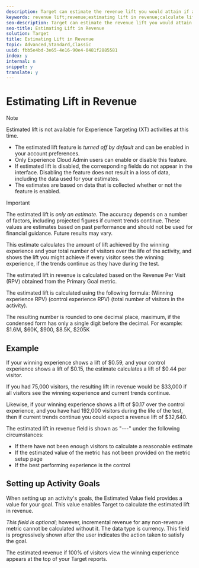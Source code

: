 ```yaml
---
description: Target can estimate the revenue lift you would attain if all users view the winning experience.
keywords: revenue lift;revenue;estimating lift in revenue;calculate lift;estimated value
seo-description: Target can estimate the revenue lift you would attain if all users view the winning experience.
seo-title: Estimating Lift in Revenue
solution: Target
title: Estimating Lift in Revenue
topic: Advanced,Standard,Classic
uuid: fbb5e4bd-3e65-4e16-90e4-0481f2885581
index: y
internal: n
snippet: y
translate: y
---
```


# Estimating Lift in Revenue


>[!NOTE]
>
>Estimated lift is not available for Experience Targeting (XT) activities at this time.

+ The estimated lift feature is *turned off by default* and can be enabled in your account preferences. 
+ Only Experience Cloud Admin users can enable or disable this feature. 
+ If estimated lift is disabled, the corresponding fields do not appear in the interface. Disabling the feature does not result in a loss of data, including the data used for your estimates. 
+ The estimates are based on data that is collected whether or not the feature is enabled. 


>[!IMPORTANT]
>
>The estimated lift is *only an estimate*. The accuracy depends on a number of factors, including projected figures if current trends continue. These values are estimates based on past performance and should not be used for financial guidance. Future results may vary.

This estimate calculates the amount of lift achieved by the winning experience and your total number of visitors over the life of the activity, and shows the lift you might achieve if every visitor sees the winning experience, if the trends continue as they have during the test. 

The estimated lift in revenue is calculated based on the Revenue Per Visit (RPV) obtained from the Primary Goal metric. 

The estimated lift is calculated using the following formula: (Winning experience RPV) (control experience RPV) (total number of visitors in the activity). 

The resulting number is rounded to one decimal place, maximum, if the condensed form has only a single digit before the decimal. For example: $1.6M, $60K, $900, $8.5K, $205K 

## Example

If your winning experience shows a lift of $0.59, and your control experience shows a lift of $0.15, the estimate calculates a lift of $0.44 per visitor. 

If you had 75,000 visitors, the resulting lift in revenue would be $33,000 if all visitors see the winning experience and current trends continue. 

Likewise, if your winning experience shows a lift of $0.17 over the control experience, and you have had 192,000 visitors during the life of the test, then if current trends continue you could expect a revenue lift of $32,640. 

The estimated lift in revenue field is shown as "---" under the following circumstances: 

* If there have not been enough visitors to calculate a reasonable estimate
* If the estimated value of the metric has not been provided on the metric setup page
* If the best performing experience is the control


## Setting up Activity Goals

When setting up an activity's goals, the Estimated Value field provides a value for your goal. This value enables Target to calculate the estimated lift in revenue. 

*This field is optional*; however, incremental revenue for any non-revenue metric cannot be calculated without it. The data type is currency. This field is progressively shown after the user indicates the action taken to satisfy the goal. 

The estimated revenue if 100% of visitors view the winning experience appears at the top of your Target reports. 

